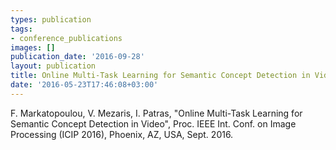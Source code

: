 ```yaml
---
types: publication
tags:
- conference_publications
images: []
publication_date: '2016-09-28'
layout: publication
title: Online Multi-Task Learning for Semantic Concept Detection in Video
date: '2016-05-23T17:46:08+03:00'
---
```

<p><span lang="EN-US">F. Markatopoulou, V. Mezaris, I. Patras, "Online Multi-Task Learning for Semantic Concept Detection in Video", Proc. IEEE Int. Conf. on Image Processing (ICIP 2016), Phoenix, AZ, USA, Sept. 2016.</span></p>
